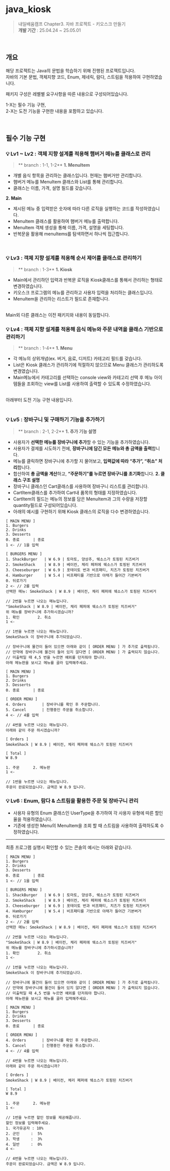 # java_kiosk
> 내일배움캠프 Chapter3. 자바 프로젝트 - 키오스크 만들기<br>
**개발 기간** : 25.04.24 ~ 25.05.01

<br>

## 개요
해당 프로젝트는 Java의 문법을 학습하기 위해 진행된 프로젝트입니다. <br>
자바의 기본 문법, 객체지향 코드, Enum, 제네릭, 람다, 스트림을 적용하여 구현하였습니다.

패키지 구성은 레벨별 요구사항을 따른 내용으로 구성되어있습니다.

1-X는 필수 기능 구현, <br>
2-X는 도전 기능을 구현한 내용을 포함하고 있습니다.

<br>

## 필수 기능 구현
### 💡 Lv1 ~ Lv2 : 객체 지향 설계를 적용해 햄버거 메뉴를 클래스로 관리
> ** branch : 1-1, 1-2**
**1. MenuItem**
- 개별 음식 항목을 관리하는 클래스입니다. 현재는 햄버거만 관리합니다.
- 햄버거 메뉴를 MenuItem 클래스와 List를 통해 관리합니다.
- 클래스는 이름, 가격, 설명 필드를 갖습니다.

**2. Main**
- 제시된 메뉴 중 입력받은 숫자에 따라 다른 로직을 실행하는 코드를 작성하였습니다.
- MenuItem 클래스를 활용하여 햄버거 메뉴를 출력합니다.
- MenuItem 객체 생성을 통해 이름, 가격, 설명을 세팅합니다.
- 반복문을 활용해 menuItems를 탐색하면서 하나씩 접근합니다.

<br>

### 💡 Lv3 : 객체 지향 설계를 적용해 순서 제어를 클래스로 관리하기
> ** branch : 1-3**
**1. Kiosk**
- Main에서 관리하던 입력과 반복문 로직을 Kiosk클래스를 통해서 관리하는 형태로 변경하였습니다.
- 키오스크 프로그램의 메뉴를 관리하고 사용자 입력을 처리하는 클래스입니다.
- MenuItem을 관리하는 리스트가 필드로 존재합니다.
<br>
Main외 다른 클래스는 이전 패키지와 내용이 동일합니다.

<br>

### 💡 Lv4 : 객체 지향 설계를 적용해 음식 메뉴와 주문 내역을 클래스 기반으로 관리하기
> ** branch : 1-4**
**1. Menu**
- 각 메뉴의 상위개념(ex. 버거, 음료, 디저트) 카테고리 필드를 갖습니다.
- List<MenuItem>은 Kiosk 클래스가 관리하기에 적절하지 않으므로 Menu 클래스가 관리하도록 변경였습니다.
- Main메뉴에서 카테고리를 선택하는 console view와 카테고리 선택 후 메뉴 아이템들을 조회하는 view를 List<MenuItem>를 사용하여 출력할 수 있도록 수정하였습니다.

<br>
아래부터 도전 기능 구현 내용입니다.
<br>
<br>

### 💡 Lv5 : 장바구니 및 구매하기 기능을 추가하기
> ** branch : 2-1, 2-2**
**1. 추가 기능 설명**
- 사용자가 **선택한 메뉴를 장바구니에 추가**할 수 있는 기능을 추가하였습니다.
- 사용자가 결제를 시도하기 전에, **장바구니에 담긴 모든 메뉴와 총 금액을 출력**합니다.
- 메뉴를 클릭하면 장바구니에 추가할 지 물어보고, **입력값에 따라 “추가”, “취소” 처리**합니다.
- 합산하여 **총 금액을 계산**하고, **“주문하기”를 누르면 장바구니를 초기화**합니다.
**2. 클래스 구조 설명**
- 장바구니 클래스인 Cart클래스를 사용하여 장바구니 리스트를 관리합니다.
- CartItem클래스를 추가하여 Cart내 품목의 형태를 지정하였습니다.
- CartItem의 필드는 메뉴의 정보를 담은 MenuItem과 그의 수량을 저장할 quantity필드로 구성되어있습니다.
- 아래의 예시를 구현하기 위해 Kiosk 클래스의 로직을 다수 변경하였습니다.

```
[ MAIN MENU ]
1. Burgers
2. Drinks
3. Desserts
0. 종료      | 종료
1 <- // 1을 입력

[ BURGERS MENU ]
1. ShackBurger   | W 6.9 | 토마토, 양상추, 쉑소스가 토핑된 치즈버거
2. SmokeShack    | W 8.9 | 베이컨, 체리 페퍼에 쉑소스가 토핑된 치즈버거
3. Cheeseburger  | W 6.9 | 포테이토 번과 비프패티, 치즈가 토핑된 치즈버거
4. Hamburger     | W 5.4 | 비프패티를 기반으로 야채가 들어간 기본버거
0. 뒤로가기
2 <- // 2를 입력
선택한 메뉴: SmokeShack | W 8.9 | 베이컨, 체리 페퍼에 쉑소스가 토핑된 치즈버거

// 2번을 누르면 나오는 메뉴입니다.
"SmokeShack | W 8.9 | 베이컨, 체리 페퍼에 쉑소스가 토핑된 치즈버거"
위 메뉴를 장바구니에 추가하시겠습니까?
1. 확인        2. 취소
1 <-

// 1번을 누르면 나오는 메뉴입니다.
SmokeShack 이 장바구니에 추가되었습니다.

// 장바구니에 물건이 들어 있으면 아래와 같이 [ ORDER MENU ] 가 추가로 출력됩니다.
// 만약에 장바구니에 물건이 들어 있지 않다면 [ ORDER MENU ] 가 출력되지 않습니다. 
// 미출력일 때 4,5 번을 누르면 예외를 던저줘야 합니다.
아래 메뉴판을 보시고 메뉴를 골라 입력해주세요.

[ MAIN MENU ]
1. Burgers
2. Drinks
3. Desserts
0. 종료      | 종료

[ ORDER MENU ]
4. Orders       | 장바구니를 확인 후 주문합니다.
5. Cancel       | 진행중인 주문을 취소합니다.
4 <- // 4를 입력

// 4번을 누르면 나오는 메뉴입니다.
아래와 같이 주문 하시겠습니까?

[ Orders ]
SmokeShack | W 8.9 | 베이컨, 체리 페퍼에 쉑소스가 토핑된 치즈버거

[ Total ]
W 8.9

1. 주문      2. 메뉴판
1 <-

// 1번을 누르면 나오는 메뉴입니다.
주문이 완료되었습니다. 금액은 W 8.9 입니다.
```

### 💡 Lv6 : Enum, 람다 & 스트림을 활용한 주문 및 장바구니 관리 
- 사용자 유형의 Enum 클래스인 UserType을 추가하여 각 사용자 유형에 따른 할인율을 적용하였습니다.
- 기존에 생성한 Menu의 MenuItem을 조회 할 때 스트림을 사용하여 출력하도록 수정하였습니다.

-----
최종 프로그램 실행시 확인할 수 있는 콘솔의 예시는 아래와 같습니다.

```
[ MAIN MENU ]
1. Burgers
2. Drinks
3. Desserts
0. 종료      | 종료
1 <- // 1을 입력

[ BURGERS MENU ]
1. ShackBurger   | W 6.9 | 토마토, 양상추, 쉑소스가 토핑된 치즈버거
2. SmokeShack    | W 8.9 | 베이컨, 체리 페퍼에 쉑소스가 토핑된 치즈버거
3. Cheeseburger  | W 6.9 | 포테이토 번과 비프패티, 치즈가 토핑된 치즈버거
4. Hamburger     | W 5.4 | 비프패티를 기반으로 야채가 들어간 기본버거
0. 뒤로가기
2 <- // 2를 입력
선택한 메뉴: SmokeShack | W 8.9 | 베이컨, 체리 페퍼에 쉑소스가 토핑된 치즈버거

// 2번을 누르면 나오는 메뉴입니다.
"SmokeShack | W 8.9 | 베이컨, 체리 페퍼에 쉑소스가 토핑된 치즈버거"
위 메뉴를 장바구니에 추가하시겠습니까?
1. 확인        2. 취소
1 <-

// 1번을 누르면 나오는 메뉴입니다.
SmokeShack 이 장바구니에 추가되었습니다.

// 장바구니에 물건이 들어 있으면 아래와 같이 [ ORDER MENU ] 가 추가로 출력됩니다.
// 만약에 장바구니에 물건이 들어 있지 않다면 [ ORDER MENU ] 가 출력되지 않습니다. 
// 미출력일 때 4,5 번을 누르면 예외를 던저줘야 합니다.
아래 메뉴판을 보시고 메뉴를 골라 입력해주세요.

[ MAIN MENU ]
1. Burgers
2. Drinks
3. Desserts
0. 종료      | 종료

[ ORDER MENU ]
4. Orders       | 장바구니를 확인 후 주문합니다.
5. Cancel       | 진행중인 주문을 취소합니다.
4 <- // 4를 입력

// 4번을 누르면 나오는 메뉴입니다.
아래와 같이 주문 하시겠습니까?

[ Orders ]
SmokeShack | W 8.9 | 베이컨, 체리 페퍼에 쉑소스가 토핑된 치즈버거

[ Total ]
W 8.9

1. 주문      2. 메뉴판
1 <-

// 1번을 누르면 할인 정보를 제공해줍니다.
할인 정보를 입력해주세요.
1. 국가유공자 : 10% 
2. 군인     :  5%
3. 학생     :  3%
4. 일반     :  0%
4 <-

// 4번을 누르면 나오는 메뉴입니다.
주문이 완료되었습니다. 금액은 W 8.9 입니다.
```
